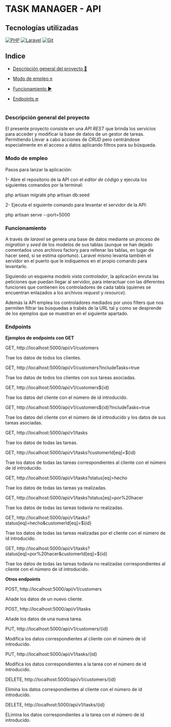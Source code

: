 # TASK MANAGER - API

## Tecnologías utilizadas

 [![PHP](https://img.shields.io/badge/PHP-777BB4?logo=php&logoColor=fff&style=flat)](https://www.php.net/docs.php) [![Laravel](https://img.shields.io/badge/Laravel-FF2D20?logo=laravel&logoColor=fff&style=flat)](https://laravel.com/docs/10.x/readme) [![Git](https://img.shields.io/badge/Git-F05032?logo=git&logoColor=fff&style=flat)](https://developer.mozilla.org/en-US/docs/Glossary/Git)

## Indice 

- [Descripción general del proyecto :speech_balloon:](#descripción-general-del-proyecto)

- [Modo de empleo :on:](#modo-de-empleo)

- [Funcionamiento :arrow_forward:](#funcionamiento) 

- [Endpoints :end:](#endpoints)  

#

### Descripción general del proyecto

El presente proyecto consiste en una *API REST* que brinda los servicios para acceder y modificar la base de datos de un gestor de tareas. Permitiendo Llevar a cabo acciones de *CRUD* pero centrándose especialmente en el acceso a datos aplicando filtros para su búsqueda.

### Modo de empleo

Pasos para lanzar la aplicación:

1- Abre el repositorio de la API con el *editor de código* y ejecuta los siguientes comandos por la terminal:

php artisan migrate
php artisan db:seed

2- Ejecuta el siguiente comando para levantar el servidor de la API:

php artisan serve --port=5000

### Funcionamiento

A través de *laravel* se genera una base de datos mediante un proceso de *migration* y *seed* de los modelos de sus tablas (aunque se han dejado comentados unos archivos factory para rellenar las tablas, en lugar de hacer seed, si se estima oportuno). Laravel mismo levanta también el servidor en el puerto que le indiquemos en el propio comando para levantarlo.

Siguiendo un esquema *modelo vista controlador*, la aplicación enruta las peticiones que puedan llegar al servidor, para interactuar con las diferentes funciones que contienen los controladores de cada tabla (quienes se encuentran enlazados a los archivos *request* y *resource*).

Además la API emplea los controladores mediados por unos filters que nos permiten filtrar las búsquedas a trabés de la URL tal y como se desprende de los ejemplos que se muestran en el siguiente apartado.

### Endpoints

**Ejemplos de endpoints con GET**

GET, http://localhost:5000/api/v1/customers

Trae los datos de todos los clientes.

GET, http://localhost:5000/api/v1/customers?includeTasks=true

Trae los datos de todos los clientes con sus tareas asociadas.

GET, http://localhost:5000/api/v1/customers${id}

Trae los datos del cliente con el número de id introducido.

GET, http://localhost:5000/api/v1/customers${id}?includeTasks=true

Trae los datos del cliente con el número de id introducido y los datos de sus tareas asociadas.

GET, http://localhost:5000/api/v1/tasks

Trae los datos de todas las tareas.

GET, http://localhost:5000/api/v1/tasks?customerId[eq]=${id}

Trae los datos de todas las tareas correspondientes al cliente con el número de id introducido.

GET, http://localhost:5000/api/v1/tasks?status[eq]=hecho

Trae los datos de todas las tareas ya realizadas.

GET, http://localhost:5000/api/v1/tasks?status[eq]=por%20hacer

Trae los datos de todas las tareas todavía no realizadas.

GET, http://localhost:5000/api/v1/tasks?status[eq]=hecho&customerId[eq]=${id}

Trae los datos de todas las tareas realizadas por el cliente con el número de id introducido.

GET, http://localhost:5000/api/v1/tasks?status[eq]=por%20hacer&customerId[eq]=${id}

Trae los datos de todas las tareas todavía no realizadas correspondientes al cliente con el número de id introducido.

**Otros endpoints**

POST, http://localhost:5000/api/v1/customers

Añade los datos de un nuevo cliente.

POST, http://localhost:5000/api/v1/tasks

Añade los datos de una nueva tarea.

PUT, http://localhost:5000/api/v1/customers/{id}

Modifica los datos correspondientes al cliente con el número de id introducido.

PUT, http://localhost:5000/api/v1/tasks/{id}

Modifica los datos correspondientes a la tarea con el número de id introducido.

DELETE, http://localhost:5000/api/v1/customers/{id}

Elimina los datos correspondientes al cliente con el número de id introducido.

DELETE, http://localhost:5000/api/v1/tasks/{id}

ELimina los datos correspondientes a la tarea con el número de id introducido.